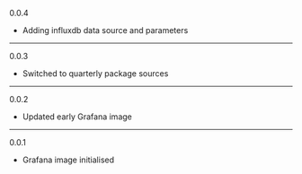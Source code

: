 0.0.4

* Adding influxdb data source and parameters

---

0.0.3

* Switched to quarterly package sources

---

0.0.2

* Updated early Grafana image

---

0.0.1

* Grafana image initialised

